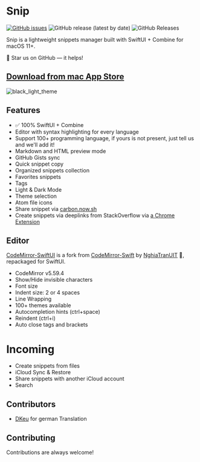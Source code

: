 Snip
====

[![GitHub issues](https://img.shields.io/github/issues/Pictarine/macos-snippets)](https://github.com/Pictarine/macos-snippets/issues)
![GitHub release (latest by date)](https://img.shields.io/github/v/release/Pictarine/macos-snippets)
![GitHub Releases](https://img.shields.io/github/downloads/Pictarine/macos-snippets/total)

Snip is a lightweight snippets manager built with SwiftUI + Combine for macOS 11+.

🌟 Star us on GitHub — it helps!

## [Download from mac App Store](https://apps.apple.com/us/app/id1527428847)

![black_light_theme](https://user-images.githubusercontent.com/1506323/110323754-5560ae00-8015-11eb-98a3-7822772cbe00.png)

## Features

* ✅ 100% SwiftUI + Combine
* Editor with syntax highlighting for every language
* Support 100+ programming language, if yours is not present, just tell us and we'll add it!
* Markdown and HTML preview mode
* GitHub Gists sync 
* Quick snippet copy
* Organized snippets collection
* Favorites snippets
* Tags
* Light & Dark Mode
* Theme selection
* Atom file icons
* Share snippet via [carbon.now.sh](https://carbon.now.sh/)
* Create snippets via deeplinks from StackOverflow via [a Chrome Extension](https://chrome.google.com/webstore/detail/snip-extractor/fioamfejealgknedajclejcnbilifopf)


## Editor 

[CodeMirror-SwiftUI](https://github.com/Pictarine/CodeMirror-SwiftUI) is a fork from [CodeMirror-Swift](https://github.com/ProxymanApp/CodeMirror-Swift) by [NghiaTranUIT](https://github.com/NghiaTranUIT) 🙏, repackaged for SwiftUI. 

* CodeMirror v5.59.4
* Show/Hide invisible characters
* Font size
* Indent size: 2 or 4 spaces
* Line Wrapping
* 100+ themes available
* Autocompletion hints (ctrl+space)
* Reindent (ctrl+i)
* Auto close tags and brackets


# Incoming

- Create snippets from files
- iCloud Sync & Restore
- Share snippets with another iCloud account
- Search


## Contributors

* [DKeu](https://dkeu.de/) for german Translation


## Contributing

Contributions are always welcome!

